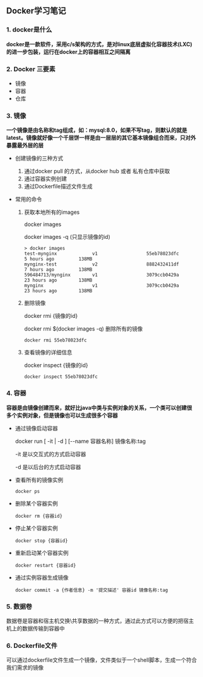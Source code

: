 ## Docker学习笔记

### 1. docker是什么

**docker是一款软件，采用c/s架构的方式，是对linux底层虚拟化容器技术(LXC)的进一步包装，运行在docker上的容器相互之间隔离**

### 2. Docker 三要素

+ 镜像
+ 容器
+ 仓库

### 3. 镜像

​	**一个镜像是由名称和tag组成，如：mysql:8.0，如果不写tag，则默认的就是latest。镜像就好像一个千层饼一样是由一层层的其它基本镜像组合而来，只对外暴露最外层的层**

+ 创建镜像的三种方式

  1. 通过docker pull 的方式，从docker hub 或者 私有仓库中获取
  2. 通过容器实例创建
  3. 通过Dockerfile描述文件生成

+ 常用的命令

  1. 获取本地所有的images

     docker images

     docker images -q (只显示镜像的id)

     ```shell
     > docker images
     test-mynginx             v1                  55eb78023dfc        5 hours ago         138MB
     mynginx-test             v2                  8882432411df        7 hours ago         138MB
     596484713/mynginx        v1                  3079ccb0429a        23 hours ago        138MB
     mynginx                  v1                  3079ccb0429a        23 hours ago        138MB
     ```

  2. 删除镜像

     docker rmi {镜像的id}

     docker rmi $(docker images -q) 删除所有的镜像

     ```shell
     docker rmi 55eb78023dfc
     ```

  3. 查看镜像的详细信息

     docker inspect {镜像的id}

     ```shell
     docker inspect 55eb78023dfc
     ```

### 4. 容器

**容器是由镜像创建而来，就好比java中类与实例对象的关系，一个类可以创建很多个实例对象，但是镜像也可以生成很多个容器**

+ 通过镜像启动容器

  docker run [ -it | -d ]  [--name 容器名称] 镜像名称:tag

  -it 是以交互式的方式启动容器

  -d 是以后台的方式启动容器

+ 查看所有的镜像实例

  ```shell
  docker ps
  ```

+ 删除某个容器实例

  ```shell
  docker rm {容器id}
  ```

+ 停止某个容器实例

  ```shell
  docker stop {容器id}
  ```

+ 重新启动某个容器实例

  ```shell
  docker restart {容器id}
  ```

+ 通过实例容器生成镜像

  ```shell
  docker commit -a {作者信息} -m '提交描述' 容器id 镜像名称:tag
  ```

### 5. 数据卷

数据卷是容器和宿主机交换\共享数据的一种方式，通过此方式可以方便的把宿主机上的数据传输到容器中

### 6. Dockerfile文件

可以通过dockerfile文件生成一个镜像，文件类似于一个shell脚本，生成一个符合我们需求的镜像